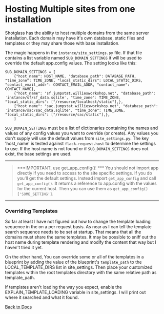# Hosting Multiple sites from one installation

Shotglass has the ability to host multiple domains from the same server installation. Each domain may have it's own database, static
files and templates or they may share those with base installation.

The magic happens in the `instance/site_settings.py` file. If that file contains a list variable named `SUB_DOMAIN_SETTINGS` it will
be used to override the default app.config values. The setting looks like this:
```
SUB_DOMAIN_SETTINGS = [
    {"host_name": HOST_NAME, "database_path": DATABASE_PATH, "time_zone": TIME_ZONE, "local_static_dirs": LOCAL_STATIC_DIRS, "contact_email_addr": CONTACT_EMAIL_ADDR, "contact_name": CONTACT_NAME},
    {"host_name": 'sf.jumpstat.williesworkshop.net', "database_path": 'instance/sf/sf_data.sqlite', "time_zone": TIME_ZONE, "local_static_dirs": ["/resource/localhost/static"],},
    {"host_name": "sac.jumpstat.williesworkshop.net", "database_path": 'instance/sac/sac_data.sqlite', "time_zone": TIME_ZONE, "local_static_dirs": ["/resource/sac/static"],},
    ]
```
`SUB_DOMAIN_SETTINGS` must be a list of dictionaries containing the names and values of any config values you want to override (or create).
Any values you don't supply will use the default values from `site_settings.py`. The key 'host_name' is tested against `flask.request.host` 
to determine the settings to use. If the host name is not found or if `SUB_DOMAIN_SETTINGS` does not exist, the base settings are
used.

----------------    
> ***IMPORTANT, use get_app_config()! *** You should not import app directly if you need to access to the site specific settings. If you do you'll get the
> default settings. Instead import `get_app_config` and call `get_app_config()`. It returns a reference to app.config with the 
> values for the current host. Then you can use them as `get_app_config()['SOME_SETTING']`.

----------------

### Overriding Templates

So far at least I have not figured out how to change the template
loading sequence in the on a per request basis.
As near as I can tell the template search sequence needs to be set at startup. That means that all the domains must
share the same templates. It may be possible to sniff out the host name during template rendering and modify the content that way
but I haven't tried it yet.

On the other hand, You can override some or all of the templates in a blueprint by adding the value of the blueprint's 
`template_path` to the LOCAL_TEMPLATE_DIRS list in site_settings. Then place your customized templates within the root templates
directory with the same relative path as template_path.

If templates aren't loading the way you expect, enable the EXPLAIN_TEMPLATE_LOADING variable in site_settings. I will print out 
where it searched and what it found.


[Back to Docs](/docs/shotglass2/README.md)
